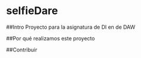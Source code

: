 # selfieDare

##Intro
Proyecto para la asignatura de DI en de DAW

##Por qué realizamos este proyecto

##Contribuir

